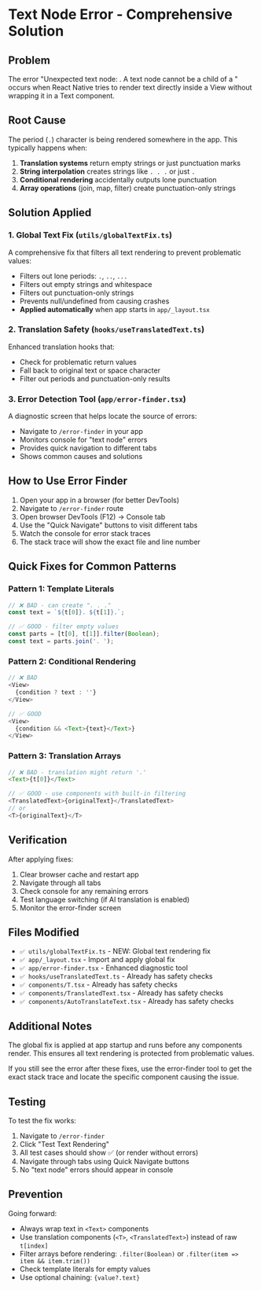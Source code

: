 # Text Node Error - Comprehensive Solution

## Problem
The error "Unexpected text node: . A text node cannot be a child of a <View>" occurs when React Native tries to render text directly inside a View without wrapping it in a Text component.

## Root Cause
The period (`.`) character is being rendered somewhere in the app. This typically happens when:

1. **Translation systems** return empty strings or just punctuation marks
2. **String interpolation** creates strings like `. . .` or just `.`
3. **Conditional rendering** accidentally outputs lone punctuation
4. **Array operations** (join, map, filter) create punctuation-only strings

## Solution Applied

### 1. Global Text Fix (`utils/globalTextFix.ts`)
A comprehensive fix that filters all text rendering to prevent problematic values:

- Filters out lone periods: `.`, `..`, `...`
- Filters out empty strings and whitespace
- Filters out punctuation-only strings
- Prevents null/undefined from causing crashes
- **Applied automatically** when app starts in `app/_layout.tsx`

### 2. Translation Safety (`hooks/useTranslatedText.ts`)
Enhanced translation hooks that:
- Check for problematic return values
- Fall back to original text or space character
- Filter out periods and punctuation-only results

### 3. Error Detection Tool (`app/error-finder.tsx`)
A diagnostic screen that helps locate the source of errors:
- Navigate to `/error-finder` in your app
- Monitors console for "text node" errors
- Provides quick navigation to different tabs
- Shows common causes and solutions

## How to Use Error Finder

1. Open your app in a browser (for better DevTools)
2. Navigate to `/error-finder` route
3. Open browser DevTools (F12) → Console tab
4. Use the "Quick Navigate" buttons to visit different tabs
5. Watch the console for error stack traces
6. The stack trace will show the exact file and line number

## Quick Fixes for Common Patterns

### Pattern 1: Template Literals
```typescript
// ❌ BAD - can create ". . ."
const text = `${t[0]}. ${t[1]}.`;

// ✅ GOOD - filter empty values
const parts = [t[0], t[1]].filter(Boolean);
const text = parts.join('. ');
```

### Pattern 2: Conditional Rendering
```typescript
// ❌ BAD
<View>
  {condition ? text : ''}
</View>

// ✅ GOOD
<View>
  {condition && <Text>{text}</Text>}
</View>
```

### Pattern 3: Translation Arrays
```typescript
// ❌ BAD - translation might return '.'
<Text>{t[0]}</Text>

// ✅ GOOD - use components with built-in filtering
<TranslatedText>{originalText}</TranslatedText>
// or
<T>{originalText}</T>
```

## Verification

After applying fixes:

1. Clear browser cache and restart app
2. Navigate through all tabs
3. Check console for any remaining errors
4. Test language switching (if AI translation is enabled)
5. Monitor the error-finder screen

## Files Modified

- `✅ utils/globalTextFix.ts` - NEW: Global text rendering fix
- `✅ app/_layout.tsx` - Import and apply global fix
- `✅ app/error-finder.tsx` - Enhanced diagnostic tool
- `✅ hooks/useTranslatedText.ts` - Already has safety checks
- `✅ components/T.tsx` - Already has safety checks
- `✅ components/TranslatedText.tsx` - Already has safety checks
- `✅ components/AutoTranslateText.tsx` - Already has safety checks

## Additional Notes

The global fix is applied at app startup and runs before any components render. This ensures all text rendering is protected from problematic values.

If you still see the error after these fixes, use the error-finder tool to get the exact stack trace and locate the specific component causing the issue.

## Testing

To test the fix works:
1. Navigate to `/error-finder`
2. Click "Test Text Rendering"
3. All test cases should show ✅ (or render without errors)
4. Navigate through tabs using Quick Navigate buttons
5. No "text node" errors should appear in console

## Prevention

Going forward:
- Always wrap text in `<Text>` components
- Use translation components (`<T>`, `<TranslatedText>`) instead of raw `t[index]`
- Filter arrays before rendering: `.filter(Boolean)` or `.filter(item => item && item.trim())`
- Check template literals for empty values
- Use optional chaining: `{value?.text}`
